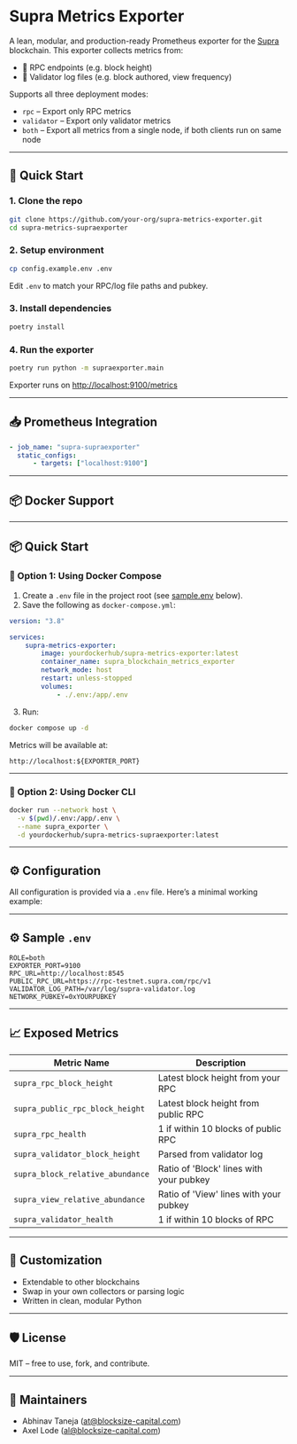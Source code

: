 # Supra Metrics Exporter

A lean, modular, and production-ready Prometheus exporter for the [Supra](https://supra.com/) blockchain.
This exporter collects metrics from:

- 📡 RPC endpoints (e.g. block height)
- 📜 Validator log files (e.g. block authored, view frequency)

Supports all three deployment modes:

- `rpc` – Export only RPC metrics
- `validator` – Export only validator metrics
- `both` – Export all metrics from a single node, if both clients run on same node

---

## 🚀 Quick Start

### 1. Clone the repo

```bash
git clone https://github.com/your-org/supra-metrics-exporter.git
cd supra-metrics-supraexporter
```

### 2. Setup environment

```bash
cp config.example.env .env
```

Edit `.env` to match your RPC/log file paths and pubkey.

### 3. Install dependencies

```bash
poetry install
```

### 4. Run the exporter

```bash
poetry run python -m supraexporter.main
```

Exporter runs on [http://localhost:9100/metrics](http://localhost:9100/metrics)

---

## 📥 Prometheus Integration

```yaml
- job_name: "supra-supraexporter"
  static_configs:
      - targets: ["localhost:9100"]
```

---

## 📦 Docker Support

---

## 📦 Quick Start

### 🐳 Option 1: Using Docker Compose

1. Create a `.env` file in the project root (see [sample.env](#sampleenv) below).
2. Save the following as `docker-compose.yml`:

```yaml
version: "3.8"

services:
    supra-metrics-exporter:
        image: yourdockerhub/supra-metrics-exporter:latest
        container_name: supra_blockchain_metrics_exporter
        network_mode: host
        restart: unless-stopped
        volumes:
            - ./.env:/app/.env
```

3. Run:

```bash
docker compose up -d
```

Metrics will be available at:

```
http://localhost:${EXPORTER_PORT}
```

---

### 🐳 Option 2: Using Docker CLI

```bash
docker run --network host \
  -v $(pwd)/.env:/app/.env \
  --name supra_exporter \
  -d yourdockerhub/supra-metrics-supraexporter:latest
```

---

## ⚙️ Configuration

All configuration is provided via a `.env` file. Here’s a minimal working example:

---

## ⚙️ Sample `.env`

```dotenv
ROLE=both
EXPORTER_PORT=9100
RPC_URL=http://localhost:8545
PUBLIC_RPC_URL=https://rpc-testnet.supra.com/rpc/v1
VALIDATOR_LOG_PATH=/var/log/supra-validator.log
NETWORK_PUBKEY=0xYOURPUBKEY
```

---

## 📈 Exposed Metrics

| Metric Name                      | Description                             |
| -------------------------------- | --------------------------------------- |
| `supra_rpc_block_height`         | Latest block height from your RPC       |
| `supra_public_rpc_block_height`  | Latest block height from public RPC     |
| `supra_rpc_health`               | 1 if within 10 blocks of public RPC     |
| `supra_validator_block_height`   | Parsed from validator log               |
| `supra_block_relative_abundance` | Ratio of 'Block' lines with your pubkey |
| `supra_view_relative_abundance`  | Ratio of 'View' lines with your pubkey  |
| `supra_validator_health`         | 1 if within 10 blocks of RPC            |

---

## 🔧 Customization

- Extendable to other blockchains
- Swap in your own collectors or parsing logic
- Written in clean, modular Python

---

## 🛡️ License

MIT – free to use, fork, and contribute.

---

## 👥 Maintainers

- Abhinav Taneja ([at@blocksize-capital.com](mailto:at@blocksize-capital.com))
- Axel Lode ([al@blocksize-capital.com](mailto:al@blocksize-capital.com))
